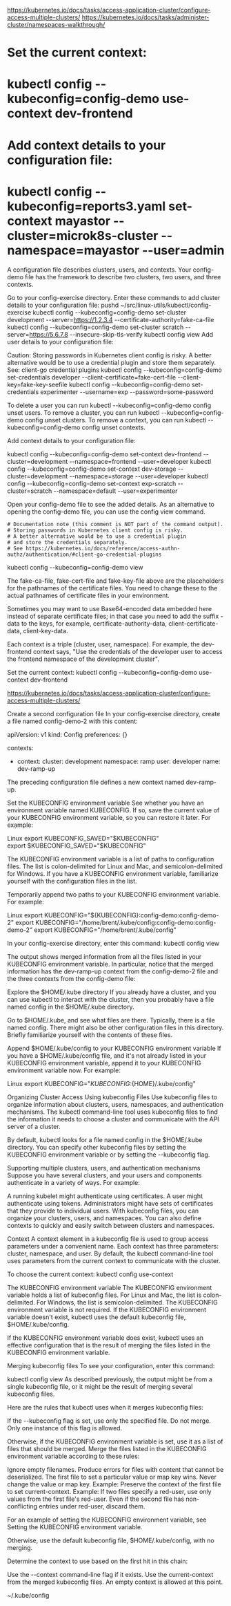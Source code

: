 https://kubernetes.io/docs/tasks/access-application-cluster/configure-access-multiple-clusters/
https://kubernetes.io/docs/tasks/administer-cluster/namespaces-walkthrough/
# Set the current context:
# kubectl config --kubeconfig=config-demo use-context dev-frontend
# Add context details to your configuration file:
# kubectl config --kubeconfig=reports3.yaml set-context mayastor --cluster=microk8s-cluster --namespace=mayastor --user=admin

A configuration file describes clusters, users, and contexts. Your config-demo file has the framework to describe two clusters, two users, and three contexts.

Go to your config-exercise directory. Enter these commands to add cluster details to your configuration file:
pushd ~/src/linux-utils/kubectl/config-exercise
kubectl config --kubeconfig=config-demo set-cluster development --server=https://1.2.3.4 --certificate-authority=fake-ca-file
kubectl config --kubeconfig=config-demo set-cluster scratch --server=https://5.6.7.8 --insecure-skip-tls-verify
kubectl config view
Add user details to your configuration file:

Caution: Storing passwords in Kubernetes client config is risky. A better alternative would be to use a credential plugin and store them separately. See: client-go credential plugins
kubectl config --kubeconfig=config-demo set-credentials developer --client-certificate=fake-cert-file --client-key=fake-key-seefile
kubectl config --kubeconfig=config-demo set-credentials experimenter --username=exp --password=some-password

To delete a user you can run kubectl --kubeconfig=config-demo config unset users.<name>
To remove a cluster, you can run kubectl --kubeconfig=config-demo config unset clusters.<name>
To remove a context, you can run kubectl --kubeconfig=config-demo config unset contexts.<name>

Add context details to your configuration file:

kubectl config --kubeconfig=config-demo set-context dev-frontend --cluster=development --namespace=frontend --user=developer
kubectl config --kubeconfig=config-demo set-context dev-storage --cluster=development --namespace=storage --user=developer
kubectl config --kubeconfig=config-demo set-context exp-scratch --cluster=scratch --namespace=default --user=experimenter

Open your config-demo file to see the added details. As an alternative to opening the config-demo file, you can use the config view command.

    # Documentation note (this comment is NOT part of the command output).
    # Storing passwords in Kubernetes client config is risky.
    # A better alternative would be to use a credential plugin
    # and store the credentials separately.
    # See https://kubernetes.io/docs/reference/access-authn-authz/authentication/#client-go-credential-plugins

kubectl config --kubeconfig=config-demo view

The fake-ca-file, fake-cert-file and fake-key-file above are the placeholders for the pathnames of the certificate files. You need to change these to the actual pathnames of certificate files in your environment.

Sometimes you may want to use Base64-encoded data embedded here instead of separate certificate files; in that case you need to add the suffix -data to the keys, for example, certificate-authority-data, client-certificate-data, client-key-data.

Each context is a triple (cluster, user, namespace). For example, the dev-frontend context says, "Use the credentials of the developer user to access the frontend namespace of the development cluster".

Set the current context:
kubectl config --kubeconfig=config-demo use-context dev-frontend

https://kubernetes.io/docs/tasks/access-application-cluster/configure-access-multiple-clusters/


Create a second configuration file
In your config-exercise directory, create a file named config-demo-2 with this content:

apiVersion: v1
kind: Config
preferences: {}

contexts:
- context:
    cluster: development
    namespace: ramp
    user: developer
  name: dev-ramp-up


The preceding configuration file defines a new context named dev-ramp-up.

Set the KUBECONFIG environment variable
See whether you have an environment variable named KUBECONFIG. If so, save the current value of your KUBECONFIG environment variable, so you can restore it later. For example:

Linux
export KUBECONFIG_SAVED="$KUBECONFIG"  
export $KUBECONFIG_SAVED="$KUBECONFIG"  

The KUBECONFIG environment variable is a list of paths to configuration files. The list is colon-delimited for Linux and Mac, and semicolon-delimited for Windows. If you have a KUBECONFIG environment variable, familiarize yourself with the configuration files in the list.

Temporarily append two paths to your KUBECONFIG environment variable. For example:

Linux
export KUBECONFIG="${KUBECONFIG}:config-demo:config-demo-2"
export KUBECONFIG="/home/brent/.kube/config:config-demo:config-demo-2"
export KUBECONFIG="/home/brent/.kube/config"

In your config-exercise directory, enter this command:
kubectl config view

The output shows merged information from all the files listed in your KUBECONFIG environment variable. In particular, notice that the merged information has the dev-ramp-up context from the config-demo-2 file and the three contexts from the config-demo file:

Explore the $HOME/.kube directory
If you already have a cluster, and you can use kubectl to interact with the cluster, then you probably have a file named config in the $HOME/.kube directory.

Go to $HOME/.kube, and see what files are there. Typically, there is a file named config. There might also be other configuration files in this directory. Briefly familiarize yourself with the contents of these files.

Append $HOME/.kube/config to your KUBECONFIG environment variable 
If you have a $HOME/.kube/config file, and it's not already listed in your KUBECONFIG environment variable, append it to your KUBECONFIG environment variable now. For example:

Linux
export KUBECONFIG="${KUBECONFIG}:${HOME}/.kube/config"

Organizing Cluster Access Using kubeconfig Files
Use kubeconfig files to organize information about clusters, users, namespaces, and authentication mechanisms. The kubectl command-line tool uses kubeconfig files to find the information it needs to choose a cluster and communicate with the API server of a cluster.

By default, kubectl looks for a file named config in the $HOME/.kube directory. You can specify other kubeconfig files by setting the KUBECONFIG environment variable or by setting the --kubeconfig flag.

Supporting multiple clusters, users, and authentication mechanisms 
Suppose you have several clusters, and your users and components authenticate in a variety of ways. For example:

A running kubelet might authenticate using certificates.
A user might authenticate using tokens.
Administrators might have sets of certificates that they provide to individual users.
With kubeconfig files, you can organize your clusters, users, and namespaces. You can also define contexts to quickly and easily switch between clusters and namespaces.

Context
A context element in a kubeconfig file is used to group access parameters under a convenient name. Each context has three parameters: cluster, namespace, and user. By default, the kubectl command-line tool uses parameters from the current context to communicate with the cluster.

To choose the current context:
kubectl config use-context

The KUBECONFIG environment variable 
The KUBECONFIG environment variable holds a list of kubeconfig files. For Linux and Mac, the list is colon-delimited. For Windows, the list is semicolon-delimited. The KUBECONFIG environment variable is not required. If the KUBECONFIG environment variable doesn't exist, kubectl uses the default kubeconfig file, $HOME/.kube/config.

If the KUBECONFIG environment variable does exist, kubectl uses an effective configuration that is the result of merging the files listed in the KUBECONFIG environment variable.


Merging kubeconfig files
To see your configuration, enter this command:

kubectl config view
As described previously, the output might be from a single kubeconfig file, or it might be the result of merging several kubeconfig files.

Here are the rules that kubectl uses when it merges kubeconfig files:

If the --kubeconfig flag is set, use only the specified file. Do not merge. Only one instance of this flag is allowed.

Otherwise, if the KUBECONFIG environment variable is set, use it as a list of files that should be merged. Merge the files listed in the KUBECONFIG environment variable according to these rules:

Ignore empty filenames.
Produce errors for files with content that cannot be deserialized.
The first file to set a particular value or map key wins.
Never change the value or map key. Example: Preserve the context of the first file to set current-context. Example: If two files specify a red-user, use only values from the first file's red-user. Even if the second file has non-conflicting entries under red-user, discard them.

For an example of setting the KUBECONFIG environment variable, see Setting the KUBECONFIG environment variable.

Otherwise, use the default kubeconfig file, $HOME/.kube/config, with no merging.

Determine the context to use based on the first hit in this chain:

Use the --context command-line flag if it exists.
Use the current-context from the merged kubeconfig files.
An empty context is allowed at this point.

~/.kube/config